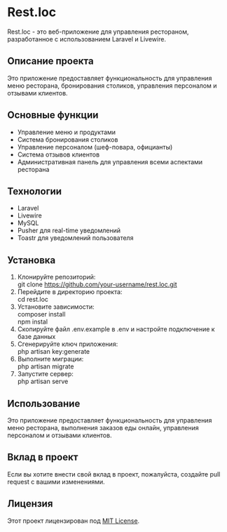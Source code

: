 # Rest.loc

Rest.loc - это веб-приложение для управления рестораном, разработанное с использованием Laravel и Livewire.

## Описание проекта

Это приложение предоставляет функциональность для управления меню ресторана, бронирования столиков, управления персоналом и отзывами клиентов.

## Основные функции

- Управление меню и продуктами
- Система бронирования столиков
- Управление персоналом (шеф-повара, официанты)
- Система отзывов клиентов
- Административная панель для управления всеми аспектами ресторана

## Технологии

- Laravel
- Livewire
- MySQL
- Pusher для real-time уведомлений
- Toastr для уведомлений пользователя

## Установка

1. Клонируйте репозиторий:  <br> git clone https://github.com/your-username/rest.loc.git
2. Перейдите в директорию проекта:  <br> cd rest.loc
3. Установите зависимости:   <br> composer install
   <br> npm instal
4. Скопируйте файл .env.example в .env и настройте подключение к базе данных
5. Сгенерируйте ключ приложения:<br> php artisan key:generate
6. Выполните миграции: <br> php artisan migrate
7. Запустите сервер: <br> php artisan serve


## Использование

Это приложение предоставляет функциональность для управления меню ресторана, выполнения заказов еды онлайн, управления персоналом и отзывами клиентов.

## Вклад в проект

Если вы хотите внести свой вклад в проект, пожалуйста, создайте pull request с вашими изменениями.

## Лицензия

Этот проект лицензирован под [MIT License](https://opensource.org/licenses/MIT).
